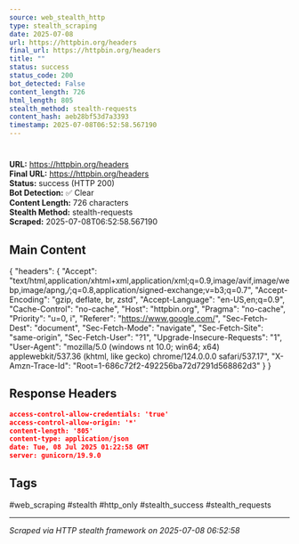 ```yaml
---
source: web_stealth_http
type: stealth_scraping
date: 2025-07-08
url: https://httpbin.org/headers
final_url: https://httpbin.org/headers
title: ""
status: success
status_code: 200
bot_detected: False
content_length: 726
html_length: 805
stealth_method: stealth-requests
content_hash: aeb28bf53d7a3393
timestamp: 2025-07-08T06:52:58.567190
---
```


# 

**URL:** https://httpbin.org/headers  
**Final URL:** https://httpbin.org/headers  
**Status:** success (HTTP 200)  
**Bot Detection:** ✅ Clear  
**Content Length:** 726 characters  
**Stealth Method:** stealth-requests  
**Scraped:** 2025-07-08T06:52:58.567190  

## Main Content

{ "headers": { "Accept": "text/html,application/xhtml+xml,application/xml;q=0.9,image/avif,image/webp,image/apng,*/*;q=0.8,application/signed-exchange;v=b3;q=0.7", "Accept-Encoding": "gzip, deflate, br, zstd", "Accept-Language": "en-US,en;q=0.9", "Cache-Control": "no-cache", "Host": "httpbin.org", "Pragma": "no-cache", "Priority": "u=0, i", "Referer": "https://www.google.com/", "Sec-Fetch-Dest": "document", "Sec-Fetch-Mode": "navigate", "Sec-Fetch-Site": "same-origin", "Sec-Fetch-User": "?1", "Upgrade-Insecure-Requests": "1", "User-Agent": "mozilla/5.0 (windows nt 10.0; win64; x64) applewebkit/537.36 (khtml, like gecko) chrome/124.0.0.0 safari/537.17", "X-Amzn-Trace-Id": "Root=1-686c72f2-492256ba72d7291d568862d3" } }







## Response Headers

```json
access-control-allow-credentials: 'true'
access-control-allow-origin: '*'
content-length: '805'
content-type: application/json
date: Tue, 08 Jul 2025 01:22:58 GMT
server: gunicorn/19.9.0

```

## Tags

#web_scraping #stealth #http_only #stealth_success #stealth_requests

---
*Scraped via HTTP stealth framework on 2025-07-08 06:52:58*
